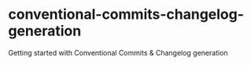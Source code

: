 # conventional-commits-changelog-generation
Getting started with Conventional Commits &amp; Changelog generation
